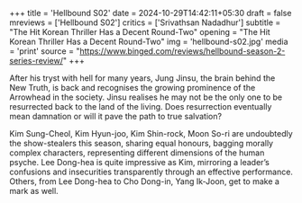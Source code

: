 +++
title = 'Hellbound S02'
date = 2024-10-29T14:42:11+05:30
draft = false
mreviews = ['Hellbound S02']
critics = ['Srivathsan Nadadhur']
subtitle = "The Hit Korean Thriller Has a Decent Round-Two"
opening = "The Hit Korean Thriller Has a Decent Round-Two"
img = 'hellbound-s02.jpg'
media = 'print'
source = "https://www.binged.com/reviews/hellbound-season-2-series-review/"
+++

After his tryst with hell for many years, Jung Jinsu, the brain behind the New Truth, is back and recognises the growing prominence of the Arrowhead in the society. Jinsu realises he may not be the only one to be resurrected back to the land of the living. Does resurrection eventually mean damnation or will it pave the path to true salvation?

Kim Sung-Cheol, Kim Hyun-joo, Kim Shin-rock, Moon So-ri are undoubtedly the show-stealers this season, sharing equal honours, bagging morally complex characters, representing different dimensions of the human psyche. Lee Dong-hea is quite impressive as Kim, mirroring a leader’s confusions and insecurities transparently through an effective performance. Others, from Lee Dong-hea to Cho Dong-in, Yang Ik-Joon, get to make a mark as well.
